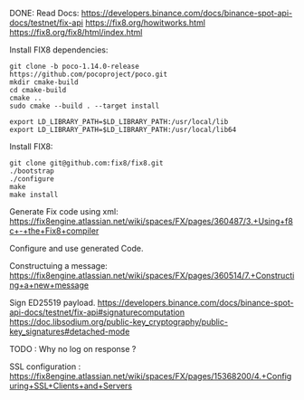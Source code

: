 DONE: 
Read Docs: 
https://developers.binance.com/docs/binance-spot-api-docs/testnet/fix-api
https://fix8.org/howitworks.html
https://fix8.org/fix8/html/index.html

Install FIX8 dependencies:
```
git clone -b poco-1.14.0-release https://github.com/pocoproject/poco.git   
mkdir cmake-build    
cd cmake-build   
cmake ..   
sudo cmake --build . --target install   

export LD_LIBRARY_PATH=$LD_LIBRARY_PATH:/usr/local/lib   
export LD_LIBRARY_PATH=$LD_LIBRARY_PATH:/usr/local/lib64   
```
Install FIX8:
```
git clone git@github.com:fix8/fix8.git   
./bootstrap   
./configure  
make  
make install  
```
Generate Fix code using xml:
https://fix8engine.atlassian.net/wiki/spaces/FX/pages/360487/3.+Using+f8c+-+the+Fix8+compiler

Configure and use generated Code.   


Constructuing a message:  
https://fix8engine.atlassian.net/wiki/spaces/FX/pages/360514/7.+Constructing+a+new+message

Sign ED25519 payload.
https://developers.binance.com/docs/binance-spot-api-docs/testnet/fix-api#signaturecomputation
https://doc.libsodium.org/public-key_cryptography/public-key_signatures#detached-mode

TODO : 
Why no log on response ?

SSL configuration :
https://fix8engine.atlassian.net/wiki/spaces/FX/pages/15368200/4.+Configuring+SSL+Clients+and+Servers